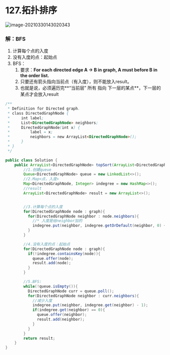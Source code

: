 # 127.拓扑排序

![image-20210330143020343](https://raw.githubusercontent.com/TWDH/Leetcode-From-Zero/pictures/img/image-20210330143020343.png)

### 解：BFS

1. 计算每个点的入度
2. 没有入度的点：起始点
3. BFS：
   1. 要求：**For each directed edge A -> B in graph, A must before B in the order list.**
   2. 只要还有箭头指向当前点（有入度），则不能放入result。
   3. 也就是说，必须遍历完**“当前层” 所有 指向 下一层的某点**，下一层的某点才会放入result

```java
/**
 * Definition for Directed graph.
 * class DirectedGraphNode {
 *     int label;
 *     List<DirectedGraphNode> neighbors;
 *     DirectedGraphNode(int x) {
 *         label = x;
 *         neighbors = new ArrayList<DirectedGraphNode>();
 *     }
 * }
 */

public class Solution {
    public ArrayList<DirectedGraphNode> topSort(ArrayList<DirectedGraphNode> graph) {
        //1.创建queue
        Queue<DirectedGraphNode> queue = new LinkedList<>();
        //2.Map<点，入度>
        Map<DirectedGraphNode, Integer> indegree = new HashMap<>();
        //result
        ArrayList<DirectedGraphNode> result = new ArrayList<>();


        //3.计算每个点的入度
        for(DirectedGraphNode node : graph){
          for(DirectedGraphNode neighbor : node.neighbors){
            //* 入度是给neighbor加的
            indegree.put(neighbor, indegree.getOrDefault(neighbor, 0) + 1);
          }
        }

        //4.没有入度的点：起始点
        for(DirectedGraphNode node : graph){
          if(!indegree.containsKey(node)){
            queue.offer(node);
            result.add(node);
          }
        }

        //5.BFS:
        while(!queue.isEmpty()){
          DirectedGraphNode curr = queue.poll();
          for(DirectedGraphNode neighbor : curr.neighbors){
            //减少入度
            indegree.put(neighbor, indegree.get(neighbor) - 1);
            if(indegree.get(neighbor) == 0){
              queue.offer(neighbor);
              result.add(neighbor);
            }
          }
        }
        return result;
    }
}
```


